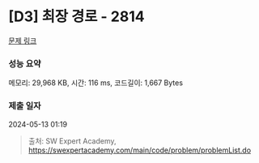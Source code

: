 # [D3] 최장 경로 - 2814 

[문제 링크](https://swexpertacademy.com/main/code/problem/problemDetail.do?contestProbId=AV7GOPPaAeMDFAXB) 

### 성능 요약

메모리: 29,968 KB, 시간: 116 ms, 코드길이: 1,667 Bytes

### 제출 일자

2024-05-13 01:19



> 출처: SW Expert Academy, https://swexpertacademy.com/main/code/problem/problemList.do